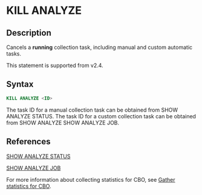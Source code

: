 # KILL ANALYZE

## Description

Cancels a **running** collection task, including manual and custom automatic tasks.

This statement is supported from v2.4.

## Syntax

```SQL
KILL ANALYZE <ID>
```

The task ID for a manual collection task can be obtained from SHOW ANALYZE STATUS. The task ID for a custom collection task can be obtained from SHOW ANALYZE SHOW ANALYZE JOB.

## References

[SHOW ANALYZE STATUS](../data-definition/SHOW_ANALYZE_STATUS.md)

[SHOW ANALYZE JOB](../data-definition/SHOW_ANALYZE_JOB.md)

For more information about collecting statistics for CBO, see [Gather statistics for CBO](../../../using_starrocks/Cost_based_optimizer.md).
